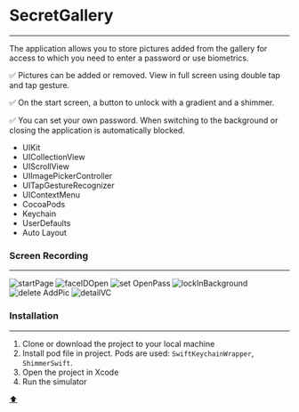# SecretGallery

<a id="anchor"></a>

___

The application allows you to store pictures added from the gallery for access to which you need to enter a password or use biometrics.

:white_check_mark: Pictures can be added or removed. View in full screen using double tap and tap gesture.

:white_check_mark: On the start screen, a button to unlock with a gradient and a shimmer. 

:white_check_mark: You can set your own password. When switching to the background or closing the application is automatically blocked.

+ UIKit
+ UICollectionView
+ UIScrollView
+ UIImagePickerController
+ UITapGestureRecognizer
+ UIContextMenu
+ CocoaPods
+ Keychain
+ UserDefaults
+ Auto Layout


### Screen Recording

___
![startPage](https://user-images.githubusercontent.com/69522563/194069220-a342fee9-c3f3-4480-9f61-626eff3255a0.gif)
![faceIDOpen](https://user-images.githubusercontent.com/69522563/194069256-7be40d63-8a21-4d2c-836f-5d3ecd9b198b.gif)
![set OpenPass](https://user-images.githubusercontent.com/69522563/194069273-ce3ba317-7a28-4abc-86e4-c7cbba89aacf.gif)
![lockInBackground](https://user-images.githubusercontent.com/69522563/194069301-468942d9-f517-4d65-b22b-dc650fd52ad5.gif)
![delete AddPic](https://user-images.githubusercontent.com/69522563/194069348-9f36a7a0-19c1-41a0-a821-7127e61bc290.gif)
![detailVC](https://user-images.githubusercontent.com/69522563/194069378-cb221cb7-321a-41e5-adf5-299bee1ff3b9.gif)


### Installation

___

1. Clone or download the project to your local machine
2. Install pod file in project. Pods are used: `SwiftKeychainWrapper`, `ShimmerSwift`.
3. Open the project in Xcode
4. Run the simulator

[:arrow_up:](#anchor)

